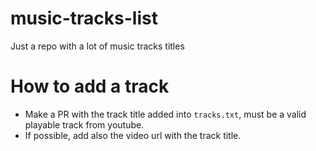 # music-tracks-list
Just a repo with a lot of music tracks titles

# How to add a track
- Make a PR with the track title added into `tracks.txt`, must be a valid playable track from youtube.
- If possible, add also the video url with the track title.
